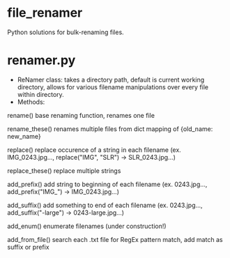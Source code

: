 # file_renamer
Python solutions for bulk-renaming files.

# renamer.py
- ReNamer class: takes a directory path, default is current working directory, allows for various filename manipulations over every file within directory.
- Methods:

rename()        base renaming function, renames one file

rename_these()	renames multiple files from dict mapping of {old_name: new_name}

replace()		    replace occurence of a string in each filename (ex. IMG_0243.jpg..., replace("IMG", "SLR") -> SLR_0243.jpg...)

replace_these()	replace multiple strings

add_prefix()	  add string to beginning of each filename (ex. 0243.jpg..., add_prefix("IMG_") -> IMG_0243.jpg...)

add_suffix()	  add something to end of each filename (ex. 0243.jpg..., add_suffix("-large") -> 0243-large.jpg...)

add_enum()		  enumerate filenames (under construction!)

add_from_file()	search each .txt file for RegEx pattern match, add match as suffix or prefix
